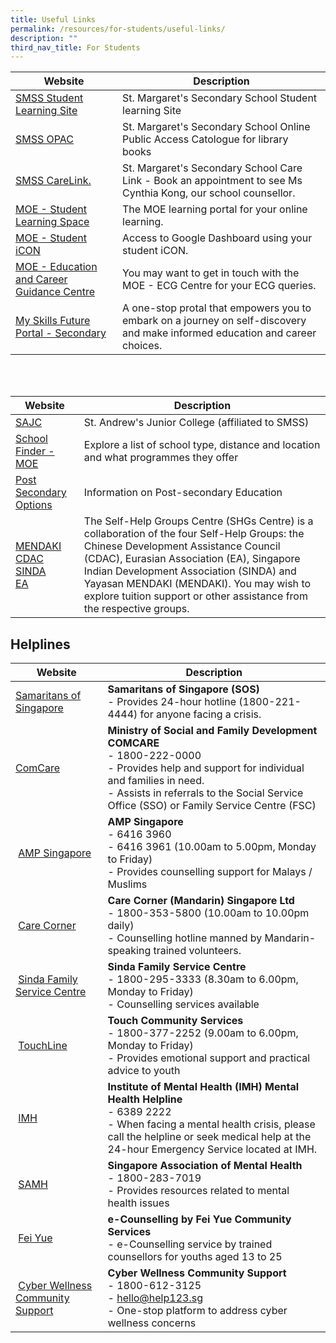 ```yaml
---
title: Useful Links
permalink: /resources/for-students/useful-links/
description: ""
third_nav_title: For Students
---
```

| Website | Description |
| --- | --- |
| [SMSS Student Learning Site](https://sites.google.com/moe.edu.sg/smssstudentsportal/home)   | St. Margaret's Secondary School Student learning Site  |
| [SMSS OPAC](https://schoolibrary.moe.edu.sg/stmargaretssec)   | St. Margaret's Secondary School Online Public Access Catologue for library books  |
| [SMSS CareLink.](https://go.gov.sg/SMSSCareLink.)   | St. Margaret's Secondary School Care Link - Book an appointment to see Ms Cynthia Kong, our school counsellor.  |
| [MOE - Student Learning Space](https://vle.learning.moe.edu.sg/login)  | The MOE learning portal for your online learning.  |
| [MOE - Student iCON](https://workspace.google.com/dashboard) | Access to Google Dashboard using your student iCON. |
| [MOE - Education and Career Guidance Centre](mailto:MOE_ECG@moe.gov.sg) | You may want to get in touch with the MOE - ECG Centre for your ECG queries.  |
| [My Skills Future Portal - Secondary](https://www.myskillsfuture.gov.sg/content/student/en/secondary.html)   | A one-stop protal that empowers you to embark on a journey on self-discovery and make informed education and career choices.  |

<br>
<br>

| Website | Description |
| --- | --- |
| [SAJC](https://standrewsjc.moe.edu.sg/) | St. Andrew's Junior College (affiliated to SMSS) |
| [School Finder - MOE](https://beta.moe.gov.sg/schoolfinder/?journey=Post%20secondary-JC%20school)  | Explore a list of school type, distance and location and what programmes they offer |
| [Post Secondary Options](https://www.moe.gov.sg/post-secondary)   | Information on Post-secondary Education   |
| [MENDAKI](https://www.mendaki.org.sg/) <br> [CDAC](https://www.cdac.org.sg/en/)<br>[SINDA](https://www.sinda.org.sg/)<br>[EA](https://www.eurasians.sg/) | The Self-Help Groups Centre (SHGs Centre) is a collaboration of the four Self-Help Groups: the Chinese Development Assistance Council (CDAC), Eurasian Association (EA), Singapore Indian Development Association (SINDA) and Yayasan MENDAKI (MENDAKI). You may wish to explore tuition support or other assistance from the respective groups. |

Helplines
---------

| Website | Description |
| --- | --- |
| [Samaritans of Singapore](https://www.sos.org.sg/)   | **Samaritans of Singapore (SOS)**  <br> - Provides 24-hour hotline (1800-221-4444) for anyone facing a crisis. |
| [ComCare](https://www.msf.gov.sg/Comcare/Pages/default.aspx)   | **Ministry of Social and Family Development COMCARE** <br> -   1800-222-0000 <br>-   Provides help and support for individual and families in need. <br>-   Assists in referrals to the Social Service Office (SSO) or Family Service Centre (FSC) |
|  [AMP Singapore](https://www.amp.org.sg/) | **AMP Singapore** <br>-   6416 3960<br>-   6416 3961 (10.00am to 5.00pm, Monday to Friday) <br>-   Provides counselling support for Malays / Muslims |
|  [Care Corner](https://www.carecorner.org.sg/counselling-centre) | **Care Corner (Mandarin) Singapore Ltd** <br>-   1800-353-5800 (10.00am to 10.00pm daily)<br> -   Counselling hotline manned by Mandarin-speaking trained volunteers. |
|  [Sinda Family Service Centre](https://www.sinda.org.sg/services/assistance/) | **Sinda Family Service Centre**<br> -   1800-295-3333 (8.30am to 6.00pm, Monday to Friday) <br> -   Counselling services available |
|  [TouchLine](https://www.touch.org.sg/) | **Touch Community Services**<br> -   1800-377-2252 (9.00am to 6.00pm, Monday to Friday)<br> -   Provides emotional support and practical advice to youth |
|  [IMH](https://www.imh.com.sg/clinical/page.aspx?id=237) | **Institute of Mental Health (IMH) Mental Health Helpline** <br> -   6389 2222 <br> -   When facing a mental health crisis, please call the helpline or seek medical help at the 24-hour Emergency Service located at IMH. |
|  [SAMH](https://www.samhealth.org.sg/) | **Singapore Association of Mental Health** <br>-   1800-283-7019 <br> -   Provides resources related to mental health issues |
|  [Fei Yue](https://ec2.sg/) | **e-Counselling by Fei Yue Community Services** <br> -   e-Counselling service by trained counsellors for youths aged 13 to 25 |
|  [Cyber Wellness Community Support](https://www.help123.sg/) | **Cyber Wellness Community Support** <br> -   1800-612-3125 <br> -  [hello@help123.sg](mailto:hello@help123.sg) <br> -  One-stop platform to address cyber wellness concerns |